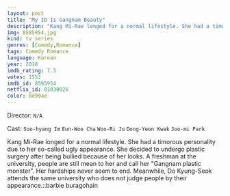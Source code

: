 ```yaml
---
layout: post
title: "My ID Is Gangnam Beauty"
description: "Kang Mi-Rae longed for a normal lifestyle. She had a timorous personality due to her so-called ugly appearance. She decided to undergo plastic surgery after being bullied because of her looks. A freshman at the university, people are still mean to her and call her Gangnam plastic monster. Her hardships never seem to end. Meanwhile, Do Kyung-Seok attends the same university who does not judge people by their appearance..."
img: 8585954.jpg
kind: tv series
genres: [Comedy,Romance]
tags: Comedy Romance 
language: Korean
year: 2018
imdb_rating: 7.5
votes: 1552
imdb_id: 8585954
netflix_id: 81030026
color: 8d99ae
---
```

Director: `N/A`  

Cast: `Soo-hyang Im` `Eun-Woo Cha` `Woo-Ri Jo` `Dong-Yeon Kwak` `Joo-mi Park` 

Kang Mi-Rae longed for a normal lifestyle. She had a timorous personality due to her so-called ugly appearance. She decided to undergo plastic surgery after being bullied because of her looks. A freshman at the university, people are still mean to her and call her "Gangnam plastic monster". Her hardships never seem to end. Meanwhile, Do Kyung-Seok attends the same university who does not judge people by their appearance.::barbie buragohain